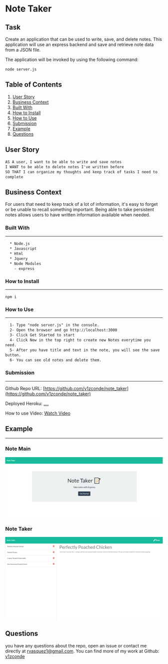 # Note Taker
## Task

Create an application that can be used to write, save, and delete notes. This application will use an express backend and save and retrieve note data from a JSON file.

The application will be invoked by using the following command:

```
node server.js
```
  ## Table of Contents

  1. [User Story](#user-story)
  2. [Business Context](#business-context)
  3. [Built With](#built-with)
  4. [How to Install](#how-to-install)
  5. [How to Use](#how-to-use)
  6. [Submission](#submission)
  7. [Example](#example)
  8. [Questions](#questions)

## User Story

```
AS A user, I want to be able to write and save notes
I WANT to be able to delete notes I've written before
SO THAT I can organize my thoughts and keep track of tasks I need to complete
```
## Business Context

For users that need to keep track of a lot of information, it's easy to forget or be unable to recall something important. Being able to take persistent notes allows users to have written information available when needed.

### Built With
----
```
  * Node.js
  * Javascript
  * Html
  * Jquery
  * Node Modules
    - express
```    
### How to Install
----
```
npm i
```

### How to Use
----
```
  1- Type "node server.js" in the console.
  2- Open the browser and go http://localhost:3000
  3- Click Get Started to start
  4- Click New in the top right to create new Notes everytime you need.
  5- After you have title and text in the note, you will see the save button.
  6- You can see old notes and delete them.

```    
### Submission
---

Github Repo URL: 
[https://github.com/v1zconde/note_taker](https://github.com/v1zconde/note_taker)

Deployed Heroku: 
[....](....)

How to use Video: 
[Watch Video](https://drive.google.com/file/d/1M3o9R62rXwYW22As0OcWVMFsSh6ZRhMw/view)

## Example
---
### Note Main
![Note Main](./public/assets/img/note-main.png)
### Note Taker
![Note Main](./public/assets/img/note-notes.png)

  ## Questions
you have any questions about the repo, open an issue or contact me directly at rvasquez1@gmail.com. You can find more of my work at 
  Github: [v1zconde](http://github.com/v1zconde)

